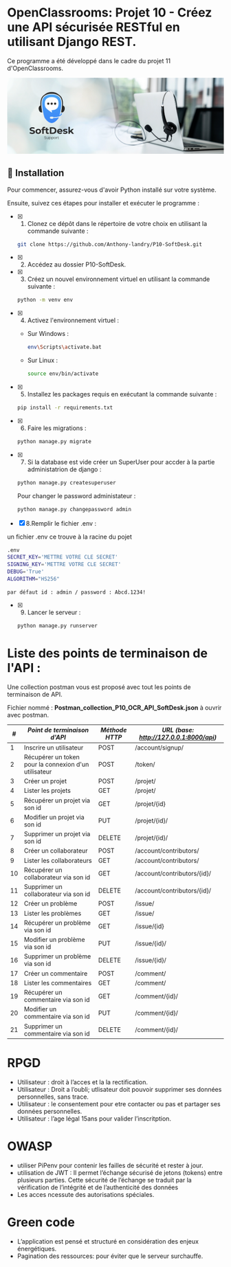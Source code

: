# OpenClassrooms: Projet 10 - Créez une API sécurisée RESTful en utilisant Django REST.

Ce programme a été développé dans le cadre du projet 11 d'OpenClassrooms. 


![Projet 10 OpenClassrooms Güdlft](.readme/landry_anthony_P10_softdesk_openclassrooms_developpeur_application_python.png)

## 🔹 Installation

Pour commencer, assurez-vous d'avoir Python installé sur votre système.

Ensuite, suivez ces étapes pour installer et exécuter le programme :

- [x] 1. Clonez ce dépôt dans le répertoire de votre choix en utilisant la commande suivante :
    
    ```bash
    git clone https://github.com/Anthony-landry/P10-SoftDesk.git
    ```
    
- [x] 2. Accédez au dossier P10-SoftDesk.
    
- [x] 3. Créez un nouvel environnement virtuel en utilisant la commande suivante :
    
    ```bash
    python -m venv env
    ```
    
- [x] 4. Activez l'environnement virtuel :
    
    * Sur Windows :
        
        ```bash
        env\Scripts\activate.bat
        ```
        
    * Sur Linux :
        
        ```bash
        source env/bin/activate
        ```
        
- [x] 5. Installez les packages requis en exécutant la commande suivante :
    
    ```bash
    pip install -r requirements.txt
    ```
    
- [x] 6. Faire les migrations :
    
    ```bash
    python manage.py migrate
    ```

- [x] 7. Si la database est vide créer un SuperUser pour accder à la partie administatrion de django :
    
    ```bash
    python manage.py createsuperuser
    ```

    Pour changer le password administateur :
    ```bash
    python manage.py changepassword admin
    ```

- [x] 8.Remplir le fichier .env :

un fichier .env ce trouve à la racine du pojet

```bash
.env
SECRET_KEY='METTRE VOTRE CLE SECRET'
SIGNING_KEY='METTRE VOTRE CLE SECRET'
DEBUG='True'
ALGORITHM="HS256"
```

    par défaut id : admin / password : Abcd.1234!

- [x] 9. Lancer le serveur :
    
    ```bash
    python manage.py runserver 
    ```


# Liste des points de terminaison de l'API :

Une collection postman vous est proposé avec tout les points de terminaison de API.

Fichier nommé : **Postman_collection_P10_OCR_API_SoftDesk.json** à ouvrir avec postman.


| #   | *Point de terminaison d'API*                                              | *Méthode HTTP* | *URL (base: http://127.0.0.1:8000/api)*   |
|-----|---------------------------------------------------------------------------|----------------|-------------------------------------------|
| 1   | Inscrire un utilisateur    	                                          | POST           | /account/signup/                          |
| 2   | Récupérer un token pour la connexion d'un utilisateur                     | POST           | /token/                                   |
| 3   | Créer un projet 		                                          | POST           | /projet/		                       |
| 4   | Lister les projets 				     	                  | GET            | /projet/               	               |
| 5   | Récupérer un projet via son id			                          | GET            | /projet/{id}  			       |
| 6   | Modifier un projet via son id 		                                  | PUT            | /projet/{id}/                  	       |
| 7   | Supprimer un projet via son id	                                          | DELETE 	   | /projet/{id}/               	       |
| 8   | Créer un collaborateur			                                  | POST           | /account/contributors/		       |
| 9   | Lister les collaborateurs						  | GET            | /account/contributors/		       |
| 10  | Récupérer un collaborateur via son id                     	          | GET            | /account/contributors/{id}/	       |
| 11  | Supprimer un collaborateur via son id                                     | DELETE         | /account/contributors/{id}/	       |
| 12  | Créer un problème 		                                          | POST           | /issue/		                       |
| 13  | Lister les problèmes 				     	                  | GET            | /issue/               	               |
| 14  | Récupérer un problème via son id		                          | GET            | /issue/{id}  		               |
| 15  | Modifier un problème via son id		                                  | PUT            | /issue/{id}/               	       |
| 16  | Supprimer un problème via son id                                          | DELETE         | /issue/{id}/               	       |
| 17  | Créer un commentaire			                                  | POST           | /comment/				       |
| 18  | Lister les commentaires							  | GET            | /comment/				       |
| 19  | Récupérer un commentaire via son id                     	          | GET            | /comment/{id}/			       |
| 20  | Modifier un commentaire via son id                                        | PUT            | /comment/{id}/			       |
| 21  | Supprimer un commentaire via son id                                       | DELETE         | /comment/{id}/			       |

# RPGD

- Utilisateur : droit à l’acces et la la rectification.
-  Utilisateur : Droit a l’oubli; utlisateur doit pouvoir supprimer ses données personnelles, sans trace.
- Utilisateur : le consentement pour etre contacter ou pas et partager ses données personnelles.
- Utilisateur : l’age légal 15ans pour valider l’inscritption.


# OWASP

- utiliser PiPenv pour contenir les failles de sécurité et rester à jour.
- utilisation de JWT :  Il permet l’échange sécurisé de jetons (tokens) entre plusieurs parties. Cette sécurité de l’échange se traduit par la vérification de l’intégrité et de l’authenticité des données
- Les acces ncessute des autorisations spéciales. 

# Green code

- L’application est pensé et structuré en considération des enjeux énergétiques.
- Pagination des ressources: pour éviter que le serveur surchauffe.
